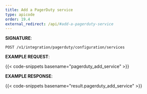 ```yaml
---
title: Add a PagerDuty service
type: apicode
order: 19.4
external_redirect: /api/#add-a-pagerduty-service
---
```


**SIGNATURE**:

`POST /v1/integration/pagerduty/configuration/services`

**EXAMPLE REQUEST**:

{{< code-snippets basename="pagerduty_add_service" >}}

**EXAMPLE RESPONSE**:

{{< code-snippets basename="result.pagerduty_add_service" >}}
